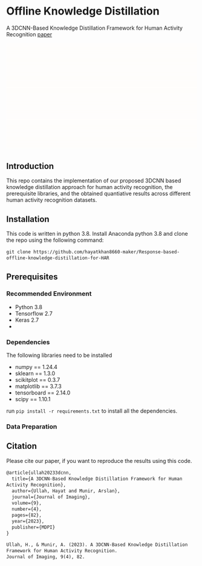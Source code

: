 # Offline Knowledge Distillation 
A 3DCNN-Based Knowledge Distillation Framework for Human Activity Recognition [paper](https://www.mdpi.com/2313-433X/9/4/82)

<img src="readme_images/framework.gif" width="800"/>

## Introduction
This repo contains the implementation of our proposed 3DCNN based knowledge distillation approach for human activity recognition, the prerequisite libraries, and the obtained quantiative results across different human activity recognition datasets.  

## Installation
This code is written in python 3.8. Install Anaconda python 3.8 and clone the repo using the following command:
```
git clone https://github.com/hayatkhan8660-maker/Response-based-offline-knowledge-distillation-for-HAR
```
## Prerequisites
### Recommended Environment
- Python 3.8
- Tensorflow 2.7
- Keras 2.7
- 
### Dependencies
The following libraries need to be installed
- numpy == 1.24.4
- sklearn == 1.3.0
- scikitplot == 0.3.7
- matplotlib == 3.7.3
- tensorboard == 2.14.0
- scipy == 1.10.1

run ```pip install -r requirements.txt``` to install all the dependencies.

### Data Preparation


## Citation
Please cite our paper, if you want to reproduce the results using this code.
```
@article{ullah20233dcnn,
  title={A 3DCNN-Based Knowledge Distillation Framework for Human Activity Recognition},
  author={Ullah, Hayat and Munir, Arslan},
  journal={Journal of Imaging},
  volume={9},
  number={4},
  pages={82},
  year={2023},
  publisher={MDPI}
}
```

```
Ullah, H., & Munir, A. (2023). A 3DCNN-Based Knowledge Distillation Framework for Human Activity Recognition.
Journal of Imaging, 9(4), 82.
```
